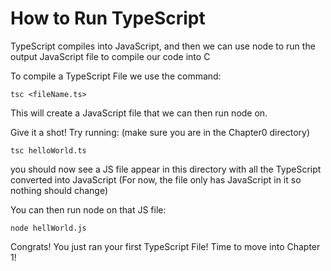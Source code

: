 # How to Run TypeScript

TypeScript compiles into JavaScript, and then we can use node to run the output JavaScript file to compile our code into C

To compile a TypeScript File we use the command:

```
tsc <fileName.ts>
```

This will create a JavaScript file that we can then run node on.

Give it a shot! Try running:
(make sure you are in the Chapter0 directory)

```shell
tsc helloWorld.ts
```

you should now see a JS file appear in this directory with all the TypeScript converted into JavaScript (For now, the file only has JavaScript in it so nothing should change)

You can then run node on that JS file:

```shell
node hellWorld.js
```

Congrats! You just ran your first TypeScript File! Time to move into Chapter 1!
